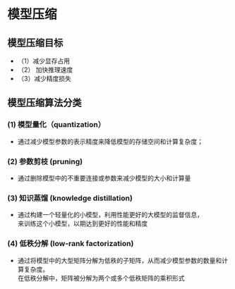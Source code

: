 # 模型压缩
## 模型压缩目标
- （1）减少显存占用
- （2） 加快推理速度
- （3）减少精度损失
## 模型压缩算法分类
###  (1) 模型量化（quantization）
- 通过减少模型参数的表示精度来降低模型的存储空间和计算复杂度；
### (2) 参数剪枝 (pruning)
- 通过删除模型中的不重要连接或参数来减少模型的大小和计算量
### (3) 知识蒸馏 (knowledge distillation)
- 通过构建一个轻量化的小模型，利用性能更好的大模型的监督信息，<br> 来训练这个小模型，以期达到更好的性能和精度
### (4) 低秩分解 (low-rank factorization)
- 通过将模型中的大型矩阵分解为低秩的子矩阵，从而减少模型参数的数量和计算复杂度。<br> 在低秩分解中，矩阵被分解为两个或多个低秩矩阵的乘积形式
